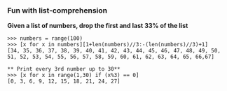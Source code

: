 ### Fun with list-comprehension

**Given a list of numbers, drop the first and last 33% of the list**
```
>>> numbers = range(100)
>>> [x for x in numbers][1+len(numbers)//3:-(len(numbers)//3)+1]
[34, 35, 36, 37, 38, 39, 40, 41, 42, 43, 44, 45, 46, 47, 48, 49, 50, 51, 52, 53, 54, 55, 56, 57, 58, 59, 60, 61, 62, 63, 64, 65, 66,67]

** Print every 3rd number up to 30**
>>> [x for x in range(1,30) if (x%3) == 0]
[0, 3, 6, 9, 12, 15, 18, 21, 24, 27]
